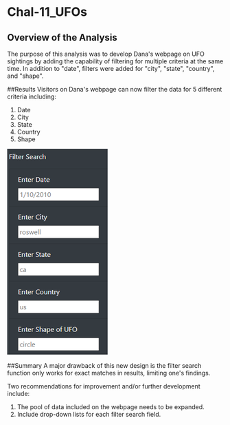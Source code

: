 # Chal-11_UFOs

## Overview of the Analysis
The purpose of this analysis was to develop Dana's webpage on UFO sightings by adding the capability of filtering for multiple criteria at the same time. In addition to "date", filters were added for "city", "state", "country", and "shape".

##Results
Visitors on Dana's webpage can now filter the data for 5 different criteria including:
1. Date
2. City
3. State
4. Country
5. Shape

![this is an image](https://github.com/ncalson/Chal-11_UFOs/blob/main/UFO%20Search%20Criteria.png)

##Summary
A major drawback of this new design is the filter search function only works for exact matches in results, limiting one's findings.

Two recommendations for improvement and/or further development include:
1. The pool of data included on the webpage needs to be expanded.
2. Include drop-down lists for each filter search field.
